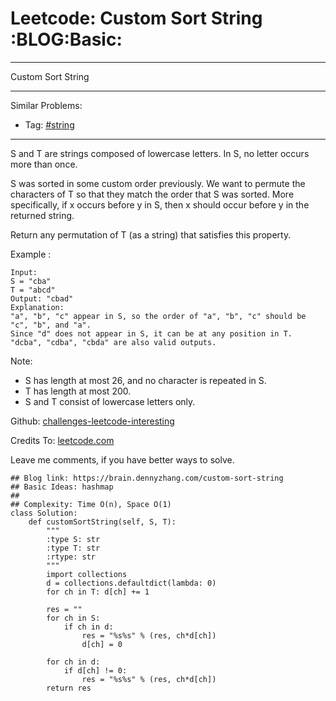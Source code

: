 # Leetcode: Custom Sort String     :BLOG:Basic:


---

Custom Sort String  

---

Similar Problems:  
-   Tag: [#string](https://brain.dennyzhang.com/tag/string)

---

S and T are strings composed of lowercase letters. In S, no letter occurs more than once.  

S was sorted in some custom order previously. We want to permute the characters of T so that they match the order that S was sorted. More specifically, if x occurs before y in S, then x should occur before y in the returned string.  

Return any permutation of T (as a string) that satisfies this property.  

Example :  

    Input: 
    S = "cba"
    T = "abcd"
    Output: "cbad"
    Explanation: 
    "a", "b", "c" appear in S, so the order of "a", "b", "c" should be "c", "b", and "a". 
    Since "d" does not appear in S, it can be at any position in T. "dcba", "cdba", "cbda" are also valid outputs.

Note:  

-   S has length at most 26, and no character is repeated in S.
-   T has length at most 200.
-   S and T consist of lowercase letters only.

Github: [challenges-leetcode-interesting](https://github.com/DennyZhang/challenges-leetcode-interesting/tree/master/custom-sort-string)  

Credits To: [leetcode.com](https://leetcode.com/problems/custom-sort-string/description/)  

Leave me comments, if you have better ways to solve.  

    ## Blog link: https://brain.dennyzhang.com/custom-sort-string
    ## Basic Ideas: hashmap
    ##
    ## Complexity: Time O(n), Space O(1)
    class Solution:
        def customSortString(self, S, T):
            """
            :type S: str
            :type T: str
            :rtype: str
            """
            import collections
            d = collections.defaultdict(lambda: 0)
            for ch in T: d[ch] += 1
    
            res = ""
            for ch in S:
                if ch in d:
                    res = "%s%s" % (res, ch*d[ch])
                    d[ch] = 0
    
            for ch in d:
                if d[ch] != 0:
                    res = "%s%s" % (res, ch*d[ch])
            return res